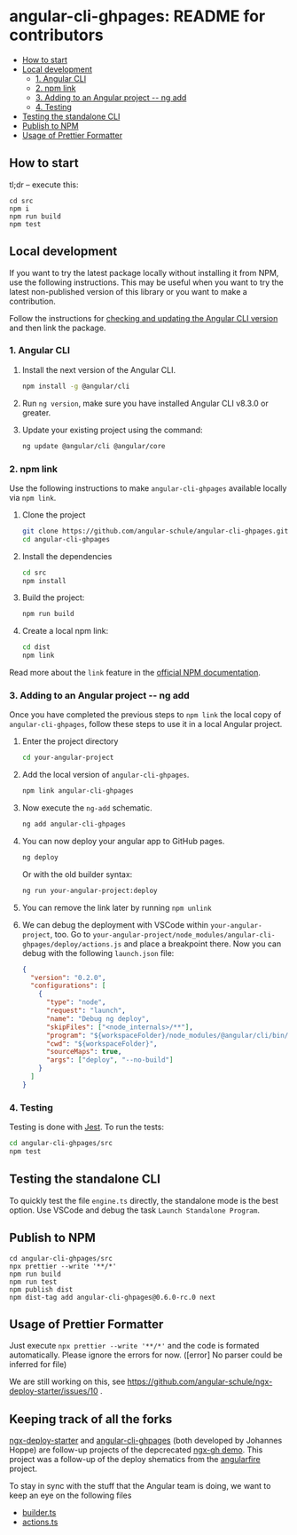 # angular-cli-ghpages: README for contributors

- [How to start](#how-to-start)
- [Local development](#local-development)
  - [1. Angular CLI](#1-angular-cli)
  - [2. npm link](#2-npm-link)
  - [3. Adding to an Angular project -- ng add](#3-adding-to-an-angular-project----ng-add)
  - [4. Testing](#4-testing)
- [Testing the standalone CLI](#testing-the-standalone-cli)
- [Publish to NPM](#publish-to-npm)
- [Usage of Prettier Formatter](#usage-of-prettier-formatter)

## How to start

tl;dr – execute this:

```
cd src
npm i
npm run build
npm test
```

## Local development

If you want to try the latest package locally without installing it from NPM, use the following instructions.
This may be useful when you want to try the latest non-published version of this library or you want to make a contribution.

Follow the instructions for [checking and updating the Angular CLI version](#angular-cli) and then link the package.

### 1. Angular CLI

1. Install the next version of the Angular CLI.

   ```sh
   npm install -g @angular/cli
   ```

2. Run `ng version`, make sure you have installed Angular CLI v8.3.0 or greater.

3. Update your existing project using the command:

   ```sh
   ng update @angular/cli @angular/core
   ```

### 2. npm link

Use the following instructions to make `angular-cli-ghpages` available locally via `npm link`.

1. Clone the project

   ```sh
   git clone https://github.com/angular-schule/angular-cli-ghpages.git
   cd angular-cli-ghpages
   ```

2. Install the dependencies

   ```sh
   cd src
   npm install
   ```

3. Build the project:

   ```sh
   npm run build
   ```

4. Create a local npm link:

   ```sh
   cd dist
   npm link
   ```

Read more about the `link` feature in the [official NPM documentation](https://docs.npmjs.com/cli/link).

### 3. Adding to an Angular project -- ng add

Once you have completed the previous steps to `npm link` the local copy of `angular-cli-ghpages`, follow these steps to use it in a local Angular project.

1. Enter the project directory

   ```sh
   cd your-angular-project
   ```

2. Add the local version of `angular-cli-ghpages`.

   ```sh
   npm link angular-cli-ghpages
   ```

3. Now execute the `ng-add` schematic.

   ```sh
   ng add angular-cli-ghpages
   ```

4. You can now deploy your angular app to GitHub pages.

   ```sh
   ng deploy
   ```

   Or with the old builder syntax:

   ```sh
   ng run your-angular-project:deploy
   ```

5. You can remove the link later by running `npm unlink`

6. We can debug the deployment with VSCode within `your-angular-project`, too.
   Go to `your-angular-project/node_modules/angular-cli-ghpages/deploy/actions.js` and place a breakpoint there.
   Now you can debug with the following `launch.json` file:

   ```json
   {
     "version": "0.2.0",
     "configurations": [
       {
         "type": "node",
         "request": "launch",
         "name": "Debug ng deploy",
         "skipFiles": ["<node_internals>/**"],
         "program": "${workspaceFolder}/node_modules/@angular/cli/bin/ng",
         "cwd": "${workspaceFolder}",
         "sourceMaps": true,
         "args": ["deploy", "--no-build"]
       }
     ]
   }
   ```

### 4. Testing

Testing is done with [Jest](https://jestjs.io/).
To run the tests:

```sh
cd angular-cli-ghpages/src
npm test
```

## Testing the standalone CLI

To quickly test the file `engine.ts` directly, the standalone mode is the best option.
Use VSCode and debug the task `Launch Standalone Program`.

## Publish to NPM

```
cd angular-cli-ghpages/src
npx prettier --write '**/*'
npm run build
npm run test
npm publish dist
npm dist-tag add angular-cli-ghpages@0.6.0-rc.0 next
```

## Usage of Prettier Formatter

Just execute `npx prettier --write '**/*'` and the code is formated automatically.
Please ignore the errors for now. ([error] No parser could be inferred for file)

We are still working on this, see https://github.com/angular-schule/ngx-deploy-starter/issues/10 .

## Keeping track of all the forks

[ngx-deploy-starter](https://github.com/angular-schule/ngx-deploy-starter/) and
[angular-cli-ghpages](https://github.com/angular-schule/angular-cli-ghpages/) (both developed by Johannes Hoppe) are follow-up projects of the depcrecated [ngx-gh demo](https://github.com/mgechev/ngx-gh).
This project was a follow-up of the deploy shematics from the [angularfire](https://github.com/angular/angularfire/) project.

To stay in sync with the stuff that the Angular team is doing, we want to keep an eye on the following files

- [builder.ts](https://github.com/angular/angularfire/blob/master/src/schematics/deploy/builder.ts)
- [actions.ts](https://github.com/angular/angularfire/blob/master/src/schematics/deploy/actions.ts)
